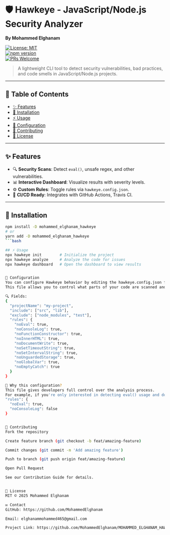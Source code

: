 # 🛡️ Hawkeye - JavaScript/Node.js Security Analyzer  
**By Mohammed Elghanam**  

[![License: MIT](https://img.shields.io/badge/License-MIT-blue.svg)](https://opensource.org/licenses/MIT)  
[![npm version](https://badge.fury.io/js/mohammed_elghanam_hawkeye.svg)](https://www.npmjs.com/package/mohammed_elghanam_hawkeye)  
[![PRs Welcome](https://img.shields.io/badge/PRs-welcome-brightgreen.svg)](CONTRIBUTING.md)  

> A lightweight CLI tool to detect security vulnerabilities, bad practices, and code smells in JavaScript/Node.js projects.  

---

## 📌 Table of Contents  
- [✨ Features](#-features)  
- [🚀 Installation](#-installation)  
- [⚡ Usage](#-usage)  
- [🔧 Configuration](#-configuration)  
- [🤝 Contributing](#-contributing)  
- [📜 License](#-license)  

---

## ✨ Features  
- 🔍 **Security Scans**: Detect `eval()`, unsafe regex, and other vulnerabilities.  
- 📊 **Interactive Dashboard**: Visualize results with severity levels.  
- ⚙️ **Custom Rules**: Toggle rules via `hawkeye.config.json`.  
- 🚦 **CI/CD Ready**: Integrates with GitHub Actions, Travis CI.  

---

## 🚀 Installation  
```bash
npm install -D mohammed_elghanam_hawkeye
# or
yarn add -D mohammed_elghanam_hawkeye
```bash

## ⚡ Usage
npx hawkeye init        # Initialize the project
npx hawkeye analyze     # Analyze the code for issues
npx hawkeye dashboard   # Open the dashboard to view results


🔧 Configuration
You can configure Hawkeye behavior by editing the hawkeye.config.json file.
This file allows you to control what parts of your code are scanned and which rules to activate.

🔍 Fields:
{
  "projectName": "my-project",
  "include": ["src", "lib"],
  "exclude": ["node_modules", "test"],
  "rules": {
    "noEval": true,
    "noConsoleLog": true,
    "noFunctionConstructor": true,
    "noInnerHTML": true,
    "noDocumentWrite": true,
    "noSetTimeoutString": true,
    "noSetIntervalString": true,
    "noUnguardedStorage": true,
    "noGlobalVar": true,
    "noEmptyCatch": true
  }
}

🎯 Why this configuration?
This file gives developers full control over the analysis process.
For example, if you're only interested in detecting eval() usage and don't want to test for console.log, you can set:
"rules": {
  "noEval": true,
  "noConsoleLog": false
}


🤝 Contributing
Fork the repository

Create feature branch (git checkout -b feat/amazing-feature)

Commit changes (git commit -m 'Add amazing feature')

Push to branch (git push origin feat/amazing-feature)

Open Pull Request

See our Contribution Guide for details.


📜 License
MIT © 2025 Mohammed Elghanam

✉️ Contact
GitHub: https://github.com/MohammedElghanam

Email: elghanammohammed465@gmail.com

Project Link: https://github.com/MohammedElghanam/MOHAMMED_ELGHANAM_HAWKEYE